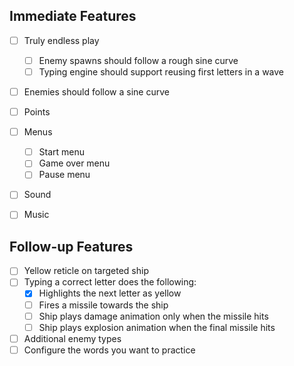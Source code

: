 ## Immediate Features

- [ ] Truly endless play
  - [ ] Enemy spawns should follow a rough sine curve
  - [ ] Typing engine should support reusing first letters in a wave
- [ ] Enemies should follow a sine curve
- [ ] Points
- [ ] Menus

  - [ ] Start menu
  - [ ] Game over menu
  - [ ] Pause menu

- [ ] Sound
- [ ] Music

## Follow-up Features

- [ ] Yellow reticle on targeted ship
- [ ] Typing a correct letter does the following:
  - [x] Highlights the next letter as yellow
  - [ ] Fires a missile towards the ship
  - [ ] Ship plays damage animation only when the missile hits
  - [ ] Ship plays explosion animation when the final missile hits
- [ ] Additional enemy types
- [ ] Configure the words you want to practice
